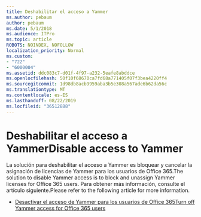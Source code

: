 ```yaml
---
title: Deshabilitar el acceso a Yammer
ms.author: pebaum
author: pebaum
ms.date: 5/1/2018
ms.audience: ITPro
ms.topic: article
ROBOTS: NOINDEX, NOFOLLOW
localization_priority: Normal
ms.custom:
- "722"
- "6000004"
ms.assetid: ddc083c7-d01f-4f97-a232-5eafe8abddce
ms.openlocfilehash: 50f10f68670ca7fd68a771405f07f3bea4220ff4
ms.sourcegitcommit: 1d98db8acb9959aba3b5e308a567ade6b62da56c
ms.translationtype: MT
ms.contentlocale: es-ES
ms.lasthandoff: 08/22/2019
ms.locfileid: "36512888"
---
```

# <a name="disable-access-to-yammer"></a><span data-ttu-id="90b4c-102">Deshabilitar el acceso a Yammer</span><span class="sxs-lookup"><span data-stu-id="90b4c-102">Disable access to Yammer</span></span>

<span data-ttu-id="90b4c-103">La solución para deshabilitar el acceso a Yammer es bloquear y cancelar la asignación de licencias de Yammer para los usuarios de Office 365.</span><span class="sxs-lookup"><span data-stu-id="90b4c-103">The solution to disable Yammer access is to block and unassign Yammer licenses for Office 365 users.</span></span> <span data-ttu-id="90b4c-104">Para obtener más información, consulte el artículo siguiente.</span><span class="sxs-lookup"><span data-stu-id="90b4c-104">Please refer to the following article for more information.</span></span>
  
- [<span data-ttu-id="90b4c-105">Desactivar el acceso de Yammer para los usuarios de Office 365</span><span class="sxs-lookup"><span data-stu-id="90b4c-105">Turn off Yammer access for Office 365 users</span></span>](https://support.office.com/article/1f79bfad-f713-4143-aa5d-5584985ce53a)
